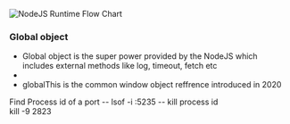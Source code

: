 



![NodeJS Runtime Flow Chart](https://github.com/[mrinaljain]/[namaste-nod]/blob/[master]/nodeJS_runtime.png?raw=true)

### Global object

- Global object  is the super power provided by the NodeJS which includes  external methods like  log, timeout, fetch etc
- 
- globalThis is the common window  object reffrence introduced in 2020

Find Process id of a port
-- lsof -i :5235
-- kill process id  
kill -9 2823 